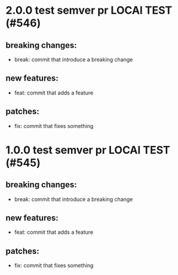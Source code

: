 # 2.0.0 test semver pr LOCAl TEST (#546)

## breaking changes:
* break: commit that introduce a breaking change
## new features:
* feat: commit that adds a feature
## patches:
* fix: commit that fixes something

# 1.0.0 test semver pr LOCAl TEST (#545)

## breaking changes:
* break: commit that introduce a breaking change
## new features:
* feat: commit that adds a feature
## patches:
* fix: commit that fixes something

